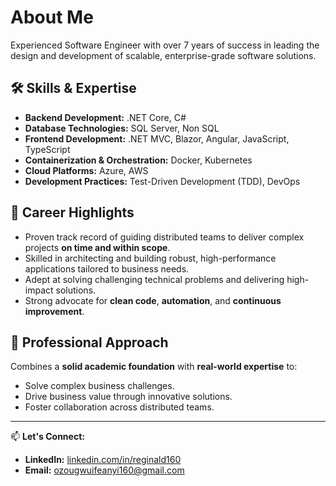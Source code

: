 # About Me

Experienced Software Engineer with over 7 years of success in leading the design and development of scalable, enterprise-grade software solutions. 

## 🛠 Skills & Expertise
- **Backend Development:** .NET Core, C#
- **Database Technologies:** SQL Server, Non SQL
- **Frontend Development:** .NET MVC, Blazor, Angular, JavaScript, TypeScript
- **Containerization & Orchestration:** Docker, Kubernetes
- **Cloud Platforms:** Azure, AWS
- **Development Practices:** Test-Driven Development (TDD), DevOps

## 🚀 Career Highlights
- Proven track record of guiding distributed teams to deliver complex projects **on time and within scope**.
- Skilled in architecting and building robust, high-performance applications tailored to business needs.
- Adept at solving challenging technical problems and delivering high-impact solutions.
- Strong advocate for **clean code**, **automation**, and **continuous improvement**.

## 🎯 Professional Approach
Combines a **solid academic foundation** with **real-world expertise** to:
- Solve complex business challenges.
- Drive business value through innovative solutions.
- Foster collaboration across distributed teams.

---
📫 **Let's Connect:**  
- **LinkedIn:** [linkedin.com/in/reginald160](https://www.linkedin.com/in/reginald160)  
- **Email:** [ozougwuifeanyi160@gmail.com](mailto:ozougwuifeanyi160@gmail.com)
